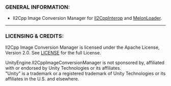 ### GENERAL INFORMATION:

- Il2Cpp Image Conversion Manager for [Il2CppInterop](https://github.com/Bepinex/Il2CppInterop) and [MelonLoader](https://github.com/LavaGang/MelonLoader).

---

### LICENSING & CREDITS:

Il2Cpp Image Conversion Manager is licensed under the Apache License, Version 2.0. See [LICENSE](https://github.com/LavaGang/UnityEngine.Il2CppImageConversionManager/blob/master/LICENSE.md) for the full License.

UnityEngine.Il2CppImageConversionManager is not sponsored by, affiliated with or endorsed by Unity Technologies or its affiliates.  
"Unity" is a trademark or a registered trademark of Unity Technologies or its affiliates in the U.S. and elsewhere.